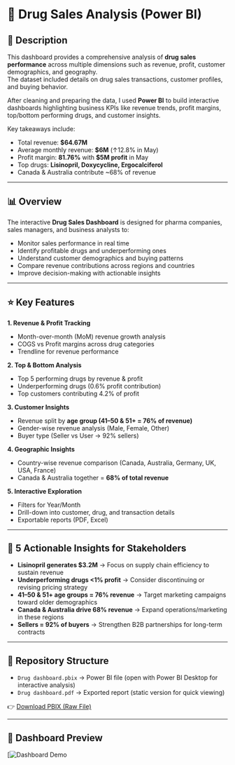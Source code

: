 # 💊 Drug Sales Analysis (Power BI)

## 📌 Description
This dashboard provides a comprehensive analysis of **drug sales performance** across multiple dimensions such as revenue, profit, customer demographics, and geography.  
The dataset included details on drug sales transactions, customer profiles, and buying behavior.  

After cleaning and preparing the data, I used **Power BI** to build interactive dashboards highlighting business KPIs like revenue trends, profit margins, top/bottom performing drugs, and customer insights.  

Key takeaways include:  
- Total revenue: **$64.67M**  
- Average monthly revenue: **$6M** (↑12.8% in May)  
- Profit margin: **81.76%** with **$5M profit** in May  
- Top drugs: **Lisinopril, Doxycycline, Ergocalciferol**  
- Canada & Australia contribute ~68% of revenue  

---

## 📊 Overview
The interactive **Drug Sales Dashboard** is designed for pharma companies, sales managers, and business analysts to:  
- Monitor sales performance in real time  
- Identify profitable drugs and underperforming ones  
- Understand customer demographics and buying patterns  
- Compare revenue contributions across regions and countries  
- Improve decision-making with actionable insights  

---

## ⭐ Key Features
**1. Revenue & Profit Tracking**  
- Month-over-month (MoM) revenue growth analysis  
- COGS vs Profit margins across drug categories  
- Trendline for revenue performance  

**2. Top & Bottom Analysis**  
- Top 5 performing drugs by revenue & profit  
- Underperforming drugs (0.6% profit contribution)  
- Top customers contributing 4.2% of profit  

**3. Customer Insights**  
- Revenue split by **age group (41–50 & 51+ = 76% of revenue)**  
- Gender-wise revenue analysis (Male, Female, Other)  
- Buyer type (Seller vs User → 92% sellers)  

**4. Geographic Insights**  
- Country-wise revenue comparison (Canada, Australia, Germany, UK, USA, France)  
- Canada & Australia together = **68% of total revenue**  

**5. Interactive Exploration**  
- Filters for Year/Month  
- Drill-down into customer, drug, and transaction details  
- Exportable reports (PDF, Excel)  

---

## 📌 5 Actionable Insights for Stakeholders
- **Lisinopril generates $3.2M** → Focus on supply chain efficiency to sustain revenue  
- **Underperforming drugs <1% profit** → Consider discontinuing or revising pricing strategy  
- **41–50 & 51+ age groups = 76% revenue** → Target marketing campaigns toward older demographics  
- **Canada & Australia drive 68% revenue** → Expand operations/marketing in these regions  
- **Sellers = 92% of buyers** → Strengthen B2B partnerships for long-term contracts  

---

## 📂 Repository Structure
- `Drug dashboard.pbix` → Power BI file (open with Power BI Desktop for interactive analysis)  
- `Drug dashboard.pdf` → Exported report (static version for quick viewing)  

👉 [Download PBIX (Raw File)](https://github.com/PRIYANKALENKA07/Drug-Sale-Analysis/blob/main/Drug%20dashboard.pbix) 

---

## 📸 Dashboard Preview
[![Dashboard Demo](https://github.com/PRIYANKALENKA07/Drug-Sale-Analysis/commit/77f24e1ce7573baaed3212d4f272bc91f22eeebd)



